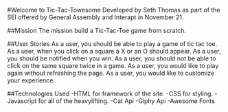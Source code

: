 #Welcome to Tic-Tac-Towesome
Developed by Seth Thomas as part of the SEI offered by General Assembly and Interapt in November 21.

##Mission
The mission build a Tic-Tac-Toe game from scratch.

##User Stories
As a user, you should  be able to play a game of tic tac toe.
As a user, when you click on a square a X or an O should appear.
As a user, you should be notified when you win.
As a user, you should not be able to click on the same square twice in a game.
As a user, you would like to play again without refreshing the page.
As a user, you would like to customize your experience.

##Technologies Used
-HTML for framework of the site.
-CSS for styling.
-Javascript for all of the heavylifting.
-Cat Api
-Giphy Api
-Awesome Fonts

